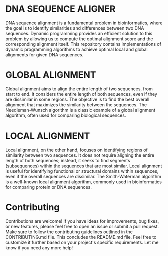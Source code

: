 # DNA SEQUENCE ALIGNER
DNA sequence alignment is a fundamental problem in bioinformatics, where the goal is to identify similarities and differences between two DNA sequences. Dynamic programming provides an efficient solution to this problem by allowing us to compute the optimal alignment score and the corresponding alignment itself.
This repository contains implementations of dynamic programming algorithms to achieve optimal local and global alignments for given DNA sequences.

# GLOBAL ALIGNMENT 
Global alignment aims to align the entire length of two sequences, from start to end. It considers the entire length of both sequences, even if they are dissimilar in some regions. The objective is to find the best overall alignment that maximizes the similarity between the sequences. The Needleman-Wunsch algorithm is a classic example of a global alignment algorithm, often used for comparing biological sequences.

# LOCAL ALIGNMENT
Local alignment, on the other hand, focuses on identifying regions of similarity between two sequences. It does not require aligning the entire length of both sequences; instead, it seeks to find segments (subsequences) within the sequences that are most similar. Local alignment is useful for identifying functional or structural domains within sequences, even if the overall sequences are dissimilar. The Smith-Waterman algorithm is a well-known local alignment algorithm, commonly used in bioinformatics for comparing protein or DNA sequences.

# Contributing
Contributions are welcome! If you have ideas for improvements, bug fixes, or new features, please feel free to open an issue or submit a pull request. Make sure to follow the contributing guidelines outlined in the CONTRIBUTING.md file.
This concludes the README.md file. Feel free to customize it further based on your project's specific requirements. Let me know if you need any more help!
